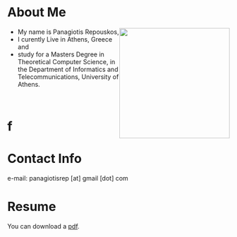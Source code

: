 <h1>About Me</h1>
<img src="https://user-images.githubusercontent.com/6207728/63648724-87b10000-c73c-11e9-9960-924fb904f9cb.jpg"
style="width:250px;float:right;margin-left:1px;margin-bottom:1px;margin-right:0px;padding-right:0ox;"/>
<ul>
  <li> My name is Panagiotis Repouskos,</li>
  <li> I curently Live in Athens, Greece and</li>
  <li> study for a Masters Degree in Theoretical Computer Science, in the Department of Informatics and Telecommunications, University of Athens.</li>
</ul>

<br>

# f

<h1>Contact Info</h1>
e-mail: panagiotisrep [at] gmail [dot] com

<br>
<h1>Resume</h1>
You can download a <a href="https://github.com/panagiotisrep/panagiotisrep.github.io/raw/master/bio.pdf">pdf</a>.
